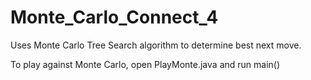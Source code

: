 # Monte_Carlo_Connect_4

Uses Monte Carlo Tree Search algorithm to determine best next move. 

To play against Monte Carlo, open PlayMonte.java and run main()
